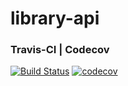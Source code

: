 # library-api

### Travis-CI      |      Codecov

[![Build Status](https://travis-ci.com/grsantos13/library-api.svg?branch=master)](https://travis-ci.com/grsantos13/library-api)      [![codecov](https://codecov.io/gh/grsantos13/library-api/branch/master/graph/badge.svg)](https://codecov.io/gh/grsantos13/library-api)
